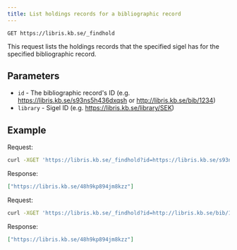 ```yaml
---
title: List holdings records for a bibliographic record
---
```


```
GET https://libris.kb.se/_findhold
```

This request lists the holdings records that the specified sigel has for the specified bibliographic record.

## Parameters

* `id` - The bibliographic record's ID (e.g. https://libris.kb.se/s93ns5h436dxqsh or http://libris.kb.se/bib/1234)
* `library` - Sigel ID (e.g. https://libris.kb.se/library/SEK)

## Example

Request:

```bash title="Shell"
curl -XGET 'https://libris.kb.se/_findhold?id=https://libris.kb.se/s93ns5h436dxqsh&library=https://libris.kb.se/library/SEK'
```

Response:

```json title="JSON"
["https://libris.kb.se/48h9kp894jm8kzz"]
```

Request:

```bash title="Shell"
curl -XGET 'https://libris.kb.se/_findhold?id=http://libris.kb.se/bib/1234&library=https://libris.kb.se/library/SEK'
```

Response:

```json title="JSON"
["https://libris.kb.se/48h9kp894jm8kzz"]
``` 